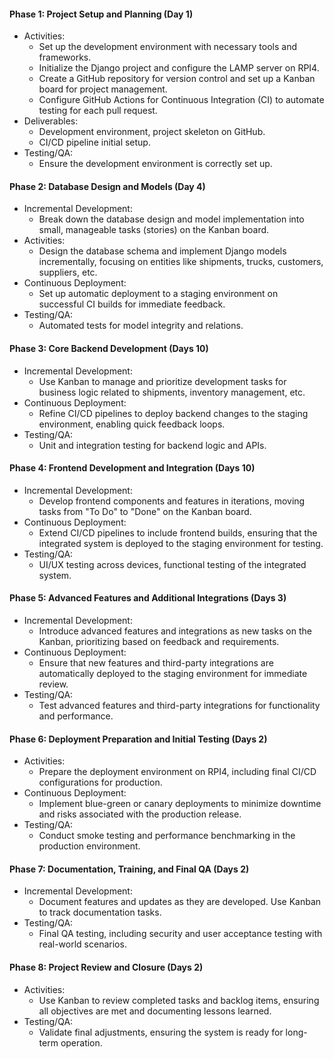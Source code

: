 #### Phase 1: Project Setup and Planning (Day 1)

-   Activities:
    -   Set up the development environment with necessary tools and frameworks.
    -   Initialize the Django project and configure the LAMP server on RPI4.
    -   Create a GitHub repository for version control and set up a Kanban board for project management.
    -   Configure GitHub Actions for Continuous Integration (CI) to automate testing for each pull request.
-   Deliverables:
    -   Development environment, project skeleton on GitHub.
    -   CI/CD pipeline initial setup.
-   Testing/QA:
    -   Ensure the development environment is correctly set up.

#### Phase 2: Database Design and Models (Day 4)

-   Incremental Development:
    -   Break down the database design and model implementation into small, manageable tasks (stories) on the Kanban board.
-   Activities:
    -   Design the database schema and implement Django models incrementally, focusing on entities like shipments, trucks, customers, suppliers, etc.
-   Continuous Deployment:
    -   Set up automatic deployment to a staging environment on successful CI builds for immediate feedback.
-   Testing/QA:
    -   Automated tests for model integrity and relations.

#### Phase 3: Core Backend Development (Days 10)

-   Incremental Development:
    -   Use Kanban to manage and prioritize development tasks for business logic related to shipments, inventory management, etc.
-   Continuous Deployment:
    -   Refine CI/CD pipelines to deploy backend changes to the staging environment, enabling quick feedback loops.
-   Testing/QA:
    -   Unit and integration testing for backend logic and APIs.

#### Phase 4: Frontend Development and Integration (Days 10)

-   Incremental Development:
    -   Develop frontend components and features in iterations, moving tasks from "To Do" to "Done" on the Kanban board.
-   Continuous Deployment:
    -   Extend CI/CD pipelines to include frontend builds, ensuring that the integrated system is deployed to the staging environment for testing.
-   Testing/QA:
    -   UI/UX testing across devices, functional testing of the integrated system.

#### Phase 5: Advanced Features and Additional Integrations (Days 3)

-   Incremental Development:
    -   Introduce advanced features and integrations as new tasks on the Kanban, prioritizing based on feedback and requirements.
-   Continuous Deployment:
    -   Ensure that new features and third-party integrations are automatically deployed to the staging environment for immediate review.
-   Testing/QA:
    -   Test advanced features and third-party integrations for functionality and performance.

#### Phase 6: Deployment Preparation and Initial Testing (Days 2)

-   Activities:
    -   Prepare the deployment environment on RPI4, including final CI/CD configurations for production.
-   Continuous Deployment:
    -   Implement blue-green or canary deployments to minimize downtime and risks associated with the production release.
-   Testing/QA:
    -   Conduct smoke testing and performance benchmarking in the production environment.

#### Phase 7: Documentation, Training, and Final QA (Days 2)

-   Incremental Development:
    -   Document features and updates as they are developed. Use Kanban to track documentation tasks.
-   Testing/QA:
    -   Final QA testing, including security and user acceptance testing with real-world scenarios.

#### Phase 8: Project Review and Closure (Days 2)

-   Activities:
    -   Use Kanban to review completed tasks and backlog items, ensuring all objectives are met and documenting lessons learned.
-   Testing/QA:
    -   Validate final adjustments, ensuring the system is ready for long-term operation.
